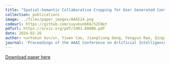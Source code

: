 ```yaml
---
title: "Spatial-Semantic Collaborative Cropping for User Generated Content"
collection: publications
image: ../files/paper_images/AAAI24.png
codeurl: https://github.com/suyukun666/S2CNet
pdfurl: https://arxiv.org/pdf/2401.08086.pdf
date: 2024-02-26
author: <u>Yukun Su</u>, Yiwen Cao, Jiangliang Deng, Fengyun Rao, Qingyao Wu
journal: 'Proceedings of the AAAI Conference on Artificial Intelligence (AAAI2024)'
---
```


[Download paper here]()

